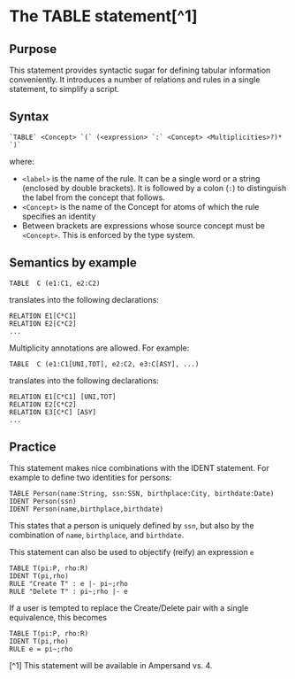 # The TABLE statement[^1]

## Purpose

This statement provides syntactic sugar for defining tabular information conveniently. It introduces a number of relations and rules in a single statement, to simplify a script.

## Syntax

    `TABLE` <Concept> `(` (<expression> `:` <Concept> <Multiplicities>?)* `)`

where:

* `<label>` is the name of the rule. It can be a single word or a string \(enclosed by double brackets\). It is followed by a colon \(`:`\) to distinguish the label from the concept that follows.
* `<Concept>` is the name of the Concept for atoms of which the rule specifies an identity
* Between brackets are expressions whose source concept must be `<Concept>`. This is enforced by the type system.

## Semantics by example

```
TABLE  C (e1:C1, e2:C2)
```

translates into the following declarations:

```
RELATION E1[C*C1]
RELATION E2[C*C2]
...
```
Multiplicity annotations are allowed. For example:
```
TABLE  C (e1:C1[UNI,TOT], e2:C2, e3:C[ASY], ...)
```
translates into the following declarations:

```
RELATION E1[C*C1] [UNI,TOT]
RELATION E2[C*C2]
RELATION E3[C*C] [ASY]
...
```
## Practice
This statement makes nice combinations with the IDENT statement. For example to define two identities for persons:

```
TABLE Person(name:String, ssn:SSN, birthplace:City, birthdate:Date)
IDENT Person(ssn)
IDENT Person(name,birthplace,birthdate)
```
This states that a person is uniquely defined by `ssn`, but also by the combination of `name`, `birthplace`, and `birthdate`.

This statement can also be used to objectify (reify) an expression `e`
```
TABLE T(pi:P, rho:R)
IDENT T(pi,rho)
RULE "Create T" : e |- pi~;rho
RULE "Delete T" : pi~;rho |- e
```
If a user is tempted to replace the Create/Delete pair with a single equivalence, this becomes

```
TABLE T(pi:P, rho:R)
IDENT T(pi,rho)
RULE e = pi~;rho
```





[^1] This statement will be available in Ampersand vs. 4.

